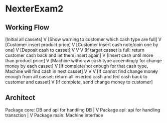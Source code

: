 # NexterExam2

Working Flow
-------------
[Initial all cassets]
        V
[Show warning to customer which cash type are full]
        V
[Customer insert product price]
        V
[Customer insert cash note/coin one by one] 
        V
[Deposit cash to casset]
    V            V
    V   [If target casset is full: return customer cash back and let them insert again]
    V
[Insert cash until more than product price]
    V
[Machine withdraw cash type accendingly for change money by each casset]
    V
[If complete/not enough for that cash type, Machine will find cash in next casset]
    V            V
    V   [If cannot find change money enough from all casset: return all inserted cash and fed cash back to customer and casset]
    V
[If complete, send change money to customer]


Architect
----------
Package core: DB and api for handling DB
         |
         V
Package api: api for handling transction
         |
         V
Package main: Machine interface

